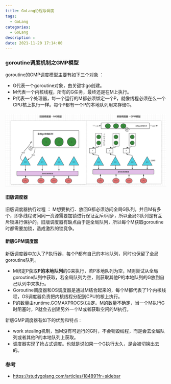 ```yaml
---
title: GoLang协程与调度
tags:
  - GoLang
categories: 
  - GoLang
description : 
date: 2021-11-20 17:14:00
---
```

### goroutine调度机制之GMP模型
goroutine的GMP调度模型主要有如下三个对象 ：

- G代表一个goroutine对象，由关键字go创建。
- M代表一个内核线程，所有的G任务，最终还是在M上执行。
- P代表一个处理器，每一个运行的M都必须绑定一个P，就像线程必须在么一个CPU核上执行一样。每个P都有一个P的本地队列用来存储G。

#### ![](go-goroutine/1.png)

#### 旧版调度器

旧版调度器执行过程 ： M想要执行、放回G都必须访问全局G队列，并且M有多个，即多线程访问同一资源需要加锁进行保证互斥/同步，所以全局G队列是有互斥锁进行保护的。旧版调度器有缺点由于是全局队列，所以每个M获取goroutine时都需要加锁，造成激烈的锁竞争。

#### 新版GPM调度器

新版调度器中加入了P执行器，每个P都有自己的本地队列，同时也保留了全局goroutine队列。

- M绑定P获取**P的本地队列**的G来执行，若P本地队列为空，M则尝试从全局goroutine队列中获取，若全局队列为空，则获取其他P的本地队列的G放到自己队列中来执行。
- Goroutine调度器和OS调度器是通过M结合起来的，每个M都代表了1个内核线程，OS调度器负责把内核线程分配到CPU的核上执行。
- P的数量由runtime.GOMAXPROCS()决定。M的数量不确定，当一个M执行G时阻塞时，P就会去创建另外一个M或者获取空闲的M执行。

新版GMP调度器有如下的优势和特点 :

- work stealing机制，当M没有可运行的G时，不会销毁线程，而是会去全局队列或者其他P的本地队列上获取。
- 调度器实现了抢占式调度。也就是说如果一个G执行太久，是会被切换出去的。



### 参考

- https://studygolang.com/articles/18489?fr=sidebar
